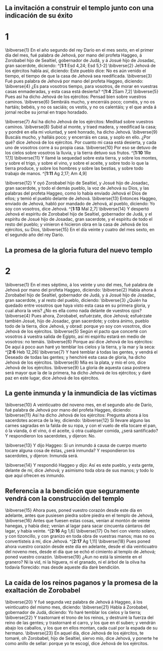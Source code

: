 ## La invitación a construir el templo junto con una indicación de su éxito
# 1 
\bibverse{1} En el año segundo del rey Darío en el mes sexto, en el primer día del mes, fué palabra de Jehová, por mano del profeta Haggeo, á Zorobabel hijo de Sealtiel, gobernador de Judá, y á Josué hijo de Josadac, gran sacerdote, diciendo: ^[**1:1** Esd 4,24; Esd 5,1-2] \bibverse{2} Jehová de los ejércitos habla así, diciendo: Este pueblo dice: No es aún venido el tiempo, el tiempo de que la casa de Jehová sea reedificada. \bibverse{3} Fué pues palabra de Jehová por mano del profeta Haggeo, diciendo: \bibverse{4} ¿Es para vosotros tiempo, para vosotros, de morar en vuestras casas enmaderadas, y esta casa está desierta? ^[**1:4** 2Sam 7,2] \bibverse{5} Pues así ha dicho Jehová de los ejércitos: Pensad bien sobre vuestros caminos. \bibverse{6} Sembráis mucho, y encerráis poco; coméis, y no os hartáis; bebéis, y no os saciáis; os vestís, y no os calentáis; y el que anda á jornal recibe su jornal en trapo horadado. 

 

\bibverse{7} Así ha dicho Jehová de los ejércitos: Meditad sobre vuestros caminos. \bibverse{8} Subid al monte, y traed madera, y reedificad la casa; y pondré en ella mi voluntad, y seré honrado, ha dicho Jehová. \bibverse{9} Buscáis mucho, y halláis poco; y encerráis en casa, y soplo en ello. ¿Por qué? dice Jehová de los ejércitos. Por cuanto mi casa está desierta, y cada uno de vosotros corre á su propia casa. \bibverse{10} Por eso se detuvo de los cielos sobre vosotros la lluvia, y la tierra detuvo sus frutos. ^[**1:10** 1Re 17,1] \bibverse{11} Y llamé la sequedad sobre esta tierra, y sobre los montes, y sobre el trigo, y sobre el vino, y sobre el aceite, y sobre todo lo que la tierra produce, y sobre los hombres y sobre las bestias, y sobre todo trabajo de manos. 
^[**1:11** Ag 2,17; Am 4,9] 
 

\bibverse{12} Y oyó Zorobabel hijo de Sealtiel, y Josué hijo de Josadac, gran sacerdote, y todo el demás pueblo, la voz de Jehová su Dios, y las palabras del profeta Haggeo, como lo había enviado Jehová el Dios de ellos; y temió el pueblo delante de Jehová. \bibverse{13} Entonces Haggeo, enviado de Jehová, habló por mandado de Jehová, al pueblo, diciendo: Yo soy con vosotros, dice Jehová. 
^[**1:13** Mal 2,7] 
\bibverse{14} Y despertó Jehová el espíritu de Zorobabel hijo de Sealtiel, gobernador de Judá, y el espíritu de Josué hijo de Josadac, gran sacerdote, y el espíritu de todo el resto del pueblo; y vinieron é hicieron obra en la casa de Jehová de los ejércitos, su Dios, \bibverse{15} En el día veinte y cuatro del mes sexto, en el segundo año del rey Darío. 

## La promesa de la gloria futura del nuevo templo
# 2 
\bibverse{1} En el mes séptimo, á los veinte y uno del mes, fué palabra de Jehová por mano del profeta Haggeo, diciendo: \bibverse{2} Habla ahora á Zorobabel hijo de Sealtiel, gobernador de Judá, y á Josué hijo de Josadac, gran sacerdote, y al resto del pueblo, diciendo: \bibverse{3} ¿Quién ha quedado entre vosotros que haya visto esta casa en su primera gloria, y cual ahora la veis? ¿No es ella como nada delante de vuestros ojos? \bibverse{4} Pues ahora, Zorobabel, esfuérzate, dice Jehová; esfuérzate también Josué, hijo de Josadac, gran sacerdote; y cobra ánimo, pueblo todo de la tierra, dice Jehová, y obrad: porque yo soy con vosotros, dice Jehová de los ejércitos. \bibverse{5} Según el pacto que concerté con vosotros á vuestra salida de Egipto, así mi espíritu estará en medio de vosotros: no temáis. \bibverse{6} Porque así dice Jehová de los ejércitos: De aquí á poco aun haré yo temblar los cielos y la tierra, y la mar y la seca: ^[**2:6** Heb 12,26] \bibverse{7} Y haré temblar á todas las gentes, y vendrá el Deseado de todas las gentes; y henchiré esta casa de gloria, ha dicho Jehová de los ejércitos. \bibverse{8} Mía es la plata, y mío el oro, dice Jehová de los ejércitos. \bibverse{9} La gloria de aquesta casa postrera será mayor que la de la primera, ha dicho Jehová de los ejércitos; y daré paz en este lugar, dice Jehová de los ejércitos. 




## La gente inmunda y la inmundicia de las víctimas
\bibverse{10} A veinticuatro del noveno mes, en el segundo año de Darío, fué palabra de Jehová por mano del profeta Haggeo, diciendo: \bibverse{11} Así ha dicho Jehová de los ejércitos: Pregunta ahora á los sacerdotes acerca de la ley, diciendo: \bibverse{12} Si llevare alguno las carnes sagradas en la falda de su ropa, y con el vuelo de ella tocare el pan, ó la vianda, ó el vino, ó el aceite, ú otra cualquier comida, ¿será santificado? Y respondieron los sacerdotes, y dijeron: No. 


\bibverse{13} Y dijo Haggeo: Si un inmundo á causa de cuerpo muerto tocare alguna cosa de éstas, ¿será inmunda? Y respondieron los sacerdotes, y dijeron: Inmunda será. 


\bibverse{14} Y respondió Haggeo y dijo: Así es este pueblo, y esta gente, delante de mí, dice Jehová; y asimismo toda obra de sus manos; y todo lo que aquí ofrecen es inmundo. 



## Referencia a la bendición que seguramente vendrá con la construcción del templo
\bibverse{15} Ahora pues, poned vuestro corazón desde este día en adelante, antes que pusiesen piedra sobre piedra en el templo de Jehová, \bibverse{16} Antes que fuesen estas cosas, venían al montón de veinte hanegas, y había diez; venían al lagar para sacar cincuenta cántaros del lagar, y había veinte. ^[**2:16** Ag 1,6] \bibverse{17} Os herí con viento solano, y con tizoncillo, y con granizo en toda obra de vuestras manos; mas no os convertisteis á mí, dice Jehová. ^[**2:17** Ag 1,11] \bibverse{18} Pues poned ahora vuestro corazón desde este día en adelante, desde el día veinticuatro del noveno mes, desde el día que se echó el cimiento al templo de Jehová; poned vuestro corazón. \bibverse{19} ¿Aun no está la simiente en el granero? Ni la vid, ni la higuera, ni el granado, ni el árbol de la oliva ha todavía florecido: mas desde aqueste día daré bendición. 


 

## La caída de los reinos paganos y la promesa de la exaltación de Zorobabel
\bibverse{20} Y fué segunda vez palabra de Jehová á Haggeo, á los veinticuatro del mismo mes, diciendo: \bibverse{21} Habla á Zorobabel, gobernador de Judá, diciendo: Yo haré temblar los cielos y la tierra; \bibverse{22} Y trastornaré el trono de los reinos, y destruiré la fuerza del reino de las gentes; y trastornaré el carro, y los que en él suben; y vendrán abajo los caballos, y los que en ellos montan, cada cual por la espada de su hermano. \bibverse{23} En aquel día, dice Jehová de los ejércitos, te tomaré, oh Zorobabel, hijo de Sealtiel, siervo mío, dice Jehová, y ponerte he como anillo de sellar: porque yo te escogí, dice Jehová de los ejércitos. 